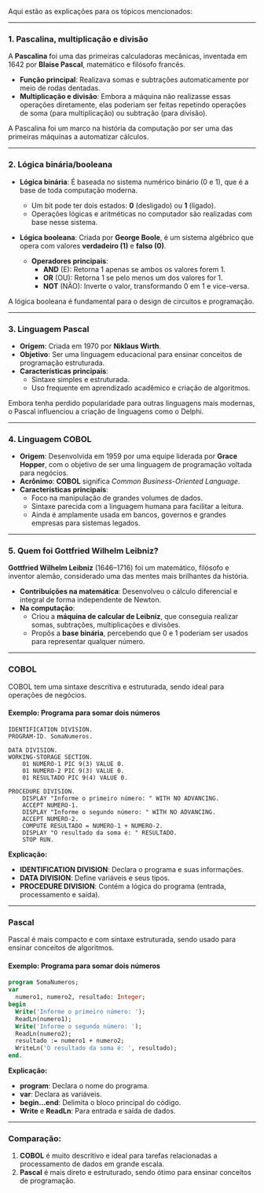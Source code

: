 Aqui estão as explicações para os tópicos mencionados:  

---

### **1. Pascalina, multiplicação e divisão**
A **Pascalina** foi uma das primeiras calculadoras mecânicas, inventada em 1642 por **Blaise Pascal**, matemático e filósofo francês.  
- **Função principal**: Realizava somas e subtrações automaticamente por meio de rodas dentadas.  
- **Multiplicação e divisão**: Embora a máquina não realizasse essas operações diretamente, elas poderiam ser feitas repetindo operações de soma (para multiplicação) ou subtração (para divisão).  

A Pascalina foi um marco na história da computação por ser uma das primeiras máquinas a automatizar cálculos.  

---

### **2. Lógica binária/booleana**
- **Lógica binária**: É baseada no sistema numérico binário (0 e 1), que é a base de toda computação moderna.  
  - Um bit pode ter dois estados: **0** (desligado) ou **1** (ligado).  
  - Operações lógicas e aritméticas no computador são realizadas com base nesse sistema.  

- **Lógica booleana**: Criada por **George Boole**, é um sistema algébrico que opera com valores **verdadeiro (1)** e **falso (0)**.  
  - **Operadores principais**:
    - **AND** (E): Retorna 1 apenas se ambos os valores forem 1.  
    - **OR** (OU): Retorna 1 se pelo menos um dos valores for 1.  
    - **NOT** (NÃO): Inverte o valor, transformando 0 em 1 e vice-versa.

A lógica booleana é fundamental para o design de circuitos e programação.

---

### **3. Linguagem Pascal**
- **Origem**: Criada em 1970 por **Niklaus Wirth**.  
- **Objetivo**: Ser uma linguagem educacional para ensinar conceitos de programação estruturada.  
- **Características principais**:
  - Sintaxe simples e estruturada.
  - Uso frequente em aprendizado acadêmico e criação de algoritmos.  

Embora tenha perdido popularidade para outras linguagens mais modernas, o Pascal influenciou a criação de linguagens como o Delphi.

---

### **4. Linguagem COBOL**
- **Origem**: Desenvolvida em 1959 por uma equipe liderada por **Grace Hopper**, com o objetivo de ser uma linguagem de programação voltada para negócios.  
- **Acrônimo**: **COBOL** significa *Common Business-Oriented Language*.  
- **Características principais**:
  - Foco na manipulação de grandes volumes de dados.
  - Sintaxe parecida com a linguagem humana para facilitar a leitura.  
  - Ainda é amplamente usada em bancos, governos e grandes empresas para sistemas legados.

---

### **5. Quem foi Gottfried Wilhelm Leibniz?**
**Gottfried Wilhelm Leibniz** (1646–1716) foi um matemático, filósofo e inventor alemão, considerado uma das mentes mais brilhantes da história.  
- **Contribuições na matemática**: Desenvolveu o cálculo diferencial e integral de forma independente de Newton.  
- **Na computação**:
  - Criou a **máquina de calcular de Leibniz**, que conseguia realizar somas, subtrações, multiplicações e divisões.  
  - Propôs a **base binária**, percebendo que 0 e 1 poderiam ser usados para representar qualquer número.  



---

### **COBOL**
COBOL tem uma sintaxe descritiva e estruturada, sendo ideal para operações de negócios.  

#### **Exemplo: Programa para somar dois números**
```cobol
IDENTIFICATION DIVISION.
PROGRAM-ID. SomaNumeros.

DATA DIVISION.
WORKING-STORAGE SECTION.
    01 NUMERO-1 PIC 9(3) VALUE 0.
    01 NUMERO-2 PIC 9(3) VALUE 0.
    01 RESULTADO PIC 9(4) VALUE 0.

PROCEDURE DIVISION.
    DISPLAY "Informe o primeiro número: " WITH NO ADVANCING.
    ACCEPT NUMERO-1.
    DISPLAY "Informe o segundo número: " WITH NO ADVANCING.
    ACCEPT NUMERO-2.
    COMPUTE RESULTADO = NUMERO-1 + NUMERO-2.
    DISPLAY "O resultado da soma é: " RESULTADO.
    STOP RUN.
```

**Explicação:**
- **IDENTIFICATION DIVISION**: Declara o programa e suas informações.  
- **DATA DIVISION**: Define variáveis e seus tipos.  
- **PROCEDURE DIVISION**: Contém a lógica do programa (entrada, processamento e saída).  

---

### **Pascal**
Pascal é mais compacto e com sintaxe estruturada, sendo usado para ensinar conceitos de algoritmos.  

#### **Exemplo: Programa para somar dois números**
```pascal
program SomaNumeros;
var
  numero1, numero2, resultado: Integer;
begin
  Write('Informe o primeiro número: ');
  ReadLn(numero1);
  Write('Informe o segundo número: ');
  ReadLn(numero2);
  resultado := numero1 + numero2;
  WriteLn('O resultado da soma é: ', resultado);
end.
```

**Explicação:**
- **program**: Declara o nome do programa.  
- **var**: Declara as variáveis.  
- **begin...end**: Delimita o bloco principal do código.  
- **Write** e **ReadLn**: Para entrada e saída de dados.  

---

### Comparação:
1. **COBOL** é muito descritivo e ideal para tarefas relacionadas a processamento de dados em grande escala.  
2. **Pascal** é mais direto e estruturado, sendo ótimo para ensinar conceitos de programação.  

